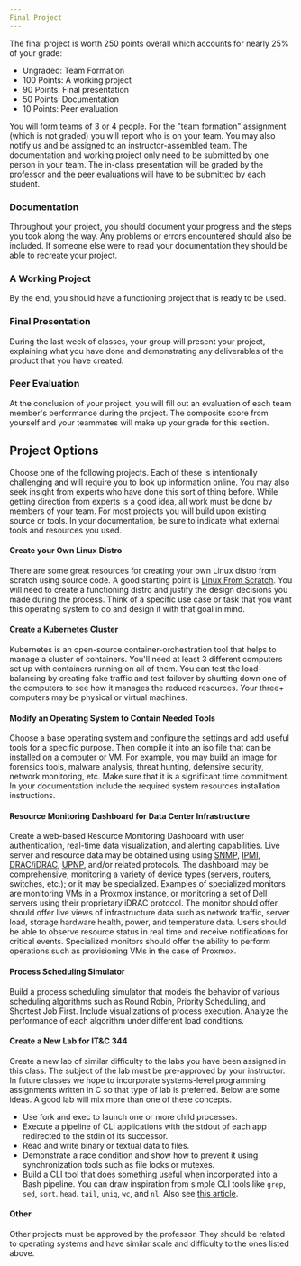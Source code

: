 ```yaml
---
Final Project
---
```


The final project is worth 250 points overall which accounts for nearly 25% of your grade:
* Ungraded: Team Formation
* 100 Points: A working project
* 90 Points: Final presentation
* 50 Points: Documentation
* 10 Points: Peer evaluation

You will form teams of 3 or 4 people. For the "team formation" assignment (which is not graded) you will report who is on your team. You may also notify us and be assigned to an instructor-assembled team. The documentation and working project only need to be submitted by one person in your team. The in-class presentation will be graded by the professor and the peer evaluations will have to be submitted by each student.

### Documentation
Throughout your project, you should document your progress and the steps you took along the way. Any problems or errors encountered should also be included. If someone else were to read your documentation they should be able to recreate your project.

### A Working Project
By the end, you should have a functioning project that is ready to be used.

### Final Presentation
During the last week of classes, your group will present your project, explaining what you have done and demonstrating any deliverables of the product that you have created.

### Peer Evaluation
At the conclusion of your project, you will fill out an evaluation of each team member's performance during the project. The composite score from yourself and your teammates will make up your grade for this section.

## Project Options
Choose one of the following projects. Each of these is intentionally challenging and will require you to look up information online. You may also seek insight from experts who have done this sort of thing before. While getting direction from experts is a good idea, all work must be done by members of your team. For most projects you will build upon existing source or tools. In your documentation, be sure to indicate what external tools and resources you used.

#### Create your Own Linux Distro
There are some great resources for creating your own Linux distro from scratch using source code. A good starting point is [Linux From Scratch](https://www.linuxfromscratch.org/). You will need to create a functioning distro and justify the design decisions you made during the process. Think of a specific use case or task that you want this operating system to do and design it with that goal in mind.

#### Create a Kubernetes Cluster
Kubernetes is an open-source container-orchestration tool that helps to manage a cluster of containers. You'll need at least 3 different computers set up with containers running on all of them. You can test the load-balancing by creating fake traffic and test failover by shutting down one of the computers to see how it manages the reduced resources. Your three+ computers may be physical or virtual machines.

#### Modify an Operating System to Contain Needed Tools
Choose a base operating system and configure the settings and add useful tools for a specific purpose. Then compile it into an iso file that can be installed on a computer or VM. For example, you may build an image for forensics tools, malware analysis, threat hunting, defensive security, network monitoring, etc. Make sure that it is a significant time commitment. In your documentation include the required system resources installation instructions.

#### Resource Monitoring Dashboard for Data Center Infrastructure
Create a web-based Resource Monitoring Dashboard with user authentication, real-time data visualization, and alerting capabilities. Live server and resource data may be obtained using  using [SNMP](https://en.wikipedia.org/wiki/Simple_Network_Management_Protocol), [IPMI](https://en.wikipedia.org/wiki/Intelligent_Platform_Management_Interface), [DRAC/iDRAC](https://en.wikipedia.org/wiki/Dell_DRAC), [UPNP](https://en.wikipedia.org/wiki/Universal_Plug_and_Play), and/or related protocols. The dashboard may be comprehensive, monitoring a variety of device types (servers, routers, switches, etc.); or it may be specialized. Examples of specialized monitors are monitoring VMs in a Proxmox instance, or monitoring a set of Dell servers using their proprietary iDRAC protocol. The monitor should offer should offer live views of infrastructure data such as network traffic, server load, storage hardware health, power, and temperature data. Users should be able to observe resource status in real time and receive notifications for critical events. Specialized monitors should offer the ability to perform operations such as provisioning VMs in the case of Proxmox.

#### Process Scheduling Simulator
Build a process scheduling simulator that models the behavior of various scheduling algorithms such as Round Robin, Priority Scheduling, and Shortest Job First. Include visualizations of process execution. Analyze the performance of each algorithm under different load conditions.

#### Create a New Lab for IT&C 344
Create a new lab of similar difficulty to the labs you have been assigned in this class. The subject of the lab must be pre-approved by your instructor. In future classes we hope to incorporate systems-level programming assignments written in C so that type of lab is preferred. Below are some ideas. A good lab will mix more than one of these concepts.

* Use fork and exec to launch one or more child processes.
* Execute a pipeline of CLI applications with the stdout of each app redirected to the stdin of its successor.
* Read and write binary or textual data to files.
* Demonstrate a race condition and show how to prevent it using synchronization tools such as file locks or mutexes.
* Build a CLI tool that does something useful when incorporated into a Bash pipeline. You can draw inspiration from simple CLI tools like `grep`, `sed`, `sort`. `head`. `tail`, `uniq`, `wc`, and `nl`. Also see [this article](https://www.geeksforgeeks.org/filters-in-linux).

#### Other
Other projects must be approved by the professor. They should be related to operating systems and have similar scale and difficulty to the ones listed above.
